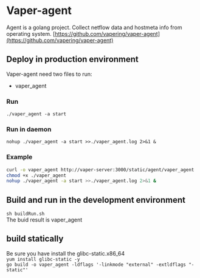 # Vaper-agent

Agent is a golang project. Collect netflow data and hostmeta info from operating system.
[https://github.com/vapering/vaper-agent](https://github.com/vapering/vaper-agent)

## Deploy in production environment

Vaper-agent need two files to run:

- vaper_agent

### Run

`./vaper_agent -a start`

### Run in daemon

`nohup ./vaper_agent -a start >>./vaper_agent.log 2>&1 &`

### Example

```bash
curl -o vaper_agent http://vaper-server:3000/static/agent/vaper_agent
chmod +x ./vaper_agent
nohup ./vaper_agent -a start >>./vaper_agent.log 2>&1 &
```

## Build and run in the development environment

`sh buildRun.sh`  
The buid result is vaper_agent

## build statically
Be sure you have install the glibc-static.x86_64  
`yum install glibc-static -y`   
`go build -o vaper_agent -ldflags '-linkmode "external" -extldflags "-static"'`

